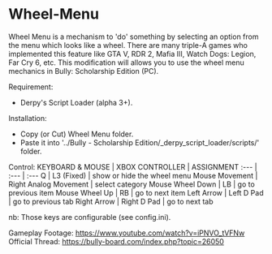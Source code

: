 # Wheel-Menu
Wheel Menu is a mechanism to 'do' something by selecting an option from the menu which looks like a wheel. There are many triple-A games who implemented this feature like GTA V, RDR 2, Mafia III, Watch Dogs: Legion, Far Cry 6, etc. This modification will allows you to use the wheel menu mechanics in Bully: Scholarship Edition (PC).

Requirement:
- Derpy's Script Loader (alpha 3+).

Installation:
- Copy (or Cut) Wheel Menu folder.
- Paste it into '../Bully - Scholarship Edition/_derpy_script_loader/scripts/' folder.

Control:
KEYBOARD & MOUSE | XBOX CONTROLLER | ASSIGNMENT
:--- | :--- | :---
Q	| L3 (Fixed) | show or hide the wheel menu
Mouse Movement | Right Analog Movement | select category
Mouse Wheel Down | LB | go to previous item
Mouse Wheel Up | RB | go to next item
Left Arrow | Left D Pad | go to previous tab
Right Arrow | Right D Pad | go to next tab

nb: Those keys are configurable (see config.ini).

Gameplay Footage: https://www.youtube.com/watch?v=iPNVO_tVFNw
Official Thread: https://bully-board.com/index.php?topic=26050
